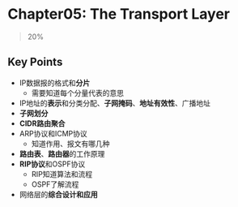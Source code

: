 # Chapter05: The Transport Layer

> 20%

## Key Points

- IP数据报的格式和**分片**
  - 需要知道每个分量代表的意思
- IP地址的**表示**和分类分配、**子网掩码**、**地址有效性**、广播地址
- **子网划分**
- **CIDR路由聚合**
- ARP协议和ICMP协议
  - 知道作用、报文有哪几种
- **路由表**、**路由器**的工作原理
- **RIP协议**和OSPF协议
  - RIP知道算法和流程
  - OSPF了解流程
- 网络层的**综合设计和应用**
